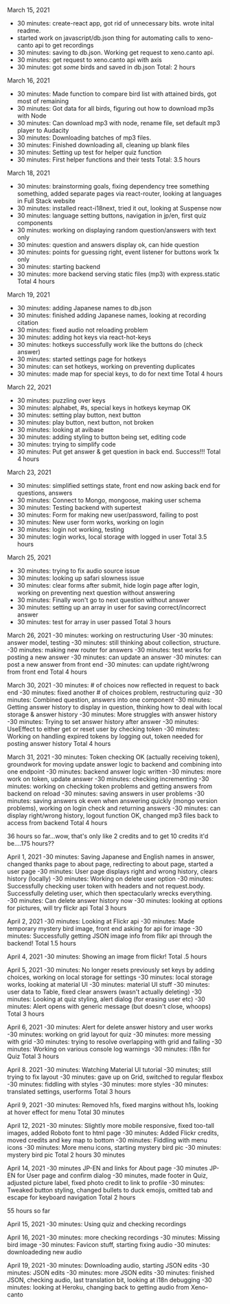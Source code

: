 March 15, 2021

- 30 minutes: create-react app, got rid of unnecessary bits. wrote inital readme.
- started work on javascript/db.json thing for automating calls to xeno-canto api to get recordings
- 30 minutes: saving to db.json. Working get request to xeno.canto api.
- 30 minutes: get request to xeno.canto api with axis
- 30 minutes: got _some_ birds and saved in db.json
  Total: 2 hours

March 16, 2021

- 30 minutes: Made function to compare bird list with attained birds, got most of remaining
- 30 minutes: Got data for all birds, figuring out how to download mp3s with Node
- 30 minutes: Can download mp3 with node, rename file, set default mp3 player to Audacity
- 30 minutes: Downloading batches of mp3 files.
- 30 minutes: Finished downloading all, cleaning up blank files
- 30 minutes: Setting up test for helper quiz function
- 30 minutes: First helper functions and their tests
  Total: 3.5 hours

March 18, 2021

- 30 minutes: brainstorming goals, fixing dependency tree something something, added separate pages via react-router, looking at languages in Full Stack website
- 30 minutes: installed react-i18next, tried it out, looking at Suspense now
- 30 minutes: language setting buttons, navigation in jp/en, first quiz components
- 30 minutes: working on displaying random question/answers with text only
- 30 minutes: question and answers display ok, can hide question
- 30 minutes: points for guessing right, event listener for buttons work 1x only
- 30 minutes: starting backend
- 30 minutes: more backend serving static files (mp3) with express.static
  Total 4 hours

March 19, 2021

- 30 minutes: adding Japanese names to db.json
- 30 minutes: finished adding Japanese names, looking at recording citation
- 30 minutes: fixed audio not reloading problem
- 30 minutes: adding hot keys via react-hot-keys
- 30 minutes: hotkeys successfully work like the buttons do (check answer)
- 30 minutes: started settings page for hotkeys
- 30 minutes: can set hotkeys, working on preventing duplicates
- 30 minutes: made map for special keys, to do for next time
  Total 4 hours

March 22, 2021

- 30 minutes: puzzling over keys
- 30 minutes: alphabet, #s, special keys in hotkeys keymap OK
- 30 minutes: setting play button, next button
- 30 minutes: play button, next button, not broken
- 30 minutes: looking at avibase
- 30 minutes: adding styling to button being set, editing code
- 30 minutes: trying to simplify code
- 30 minutes: Put get answer & get question in back end. Success!!!
  Total 4 hours

March 23, 2021

- 30 minutes: simplified settings state, front end now asking back end for questions, answers
- 30 minutes: Connect to Mongo, mongoose, making user schema
- 30 minutes: Testing backend with supertest
- 30 minutes: Form for making new user/password, failing to post
- 30 minutes: New user form works, working on login
- 30 minutes: login not working, testing
- 30 minutes: login works, local storage with logged in user
  Total 3.5 hours

March 25, 2021

- 30 minutes: trying to fix audio source issue
- 30 minutes: looking up safari slowness issue
- 30 minutes: clear forms after submit, hide login page after login, working on preventing next question without answering
- 30 minutes: Finally won't go to next question without answer
- 30 minutes: setting up an array in user for saving correct/incorrect answer
- 30 minutes: test for array in user passed
  Total 3 hours

March 26, 2021
-30 minutes: working on restructuring User
-30 minutes: answer model, testing
-30 minutes: still thinking about collection, structure.
-30 minutes: making new router for answers
-30 minutes: test works for posting a new answer
-30 minutes: can update an answer
-30 minutes: can post a new answer from front end
-30 minutes: can update right/wrong from front end
Total 4 hours

March 30, 2021
-30 minutes: # of choices now reflected in request to back end
-30 minutes: fixed another # of choices problem, restructuring quiz
-30 minutes: Combined question, answers into one component
-30 minutes: Getting answer history to display in question, thinking how to deal with local storage & answer history
-30 minutes: More struggles with answer history
-30 minutes: Trying to set answer history after answer
-30 minutes: UseEffect to either get or reset user by checking token
-30 minutes: Working on handling expired tokens by logging out, token needed for posting answer history
Total 4 hours

March 31, 2021
-30 minutes: Token checking OK (actually receiving token), groundwork for moving update answer logic to backend and combining into one endpoint
-30 minutes: backend answer logic written
-30 minutes: more work on token, update answer
-30 minutes: checking incrementing
-30 minutes: working on checking token problems and getting answers from backend on reload
-30 minutes: saving answers in user problems
-30 minutes: saving answers ok even when answering quickly (mongo version problems), working on login check and returning answers
-30 minutes: can display right/wrong history, logout function OK, changed mp3 files back to access from backend
Total 4 hours

36 hours so far...wow, that's only like 2 credits and to get 10 credits it'd be....175 hours??

April 1, 2021
-30 minutes: Saving Japanese and English names in answer, changed thanks page to about page, redirecting to about page, started a user page
-30 minutes: User page displays right and wrong history, clears history (locally)
-30 minutes: Working on delete user option
-30 minutes: Successfully checking user token with headers and not request.body. Successfully deleting user, which then spectacularly wrecks everything.
-30 minutes: Can delete answer history now
-30 minutes: looking at options for pictures, will try flickr api
Total 3 hours

April 2, 2021
-30 minutes: Looking at Flickr api
-30 minutes: Made temporary mystery bird image, front end asking for api for image
-30 minutes: Successfully getting JSON image info from flikr api through the backend!
Total 1.5 hours

April 4, 2021
-30 minutes: Showing an image from flickr!
Total .5 hours

April 5, 2021
-30 minutes: No longer resets previously set keys by adding choices, working on local storage for settings
-30 minutes: local storage works, looking at material UI
-30 minutes: material UI stuff
-30 minutes: user data to Table, fixed clear answers (wasn't actually deleting)
-30 minutes: Looking at quiz styling, alert dialog (for erasing user etc)
-30 minutes: Alert opens with generic message (but doesn't close, whoops)
Total 3 hours

April 6, 2021
-30 minutes: Alert for delete answer history and user works
-30 minutes: working on grid layout for quiz
-30 minutes: more messing with grid
-30 minutes: trying to resolve overlapping with grid and failing
-30 minutes: Working on various console log warnings
-30 minutes: i18n for Quiz
Total 3 hours

April 8. 2021
-30 minutes: Watching Material UI tutorial
-30 minutes; still trying to fix layout
-30 minutes: gave up on Grid, switched to regular flexbox
-30 minutes: fiddling with styles
-30 minutes: more styles
-30 minutes: translated settings, userforms
Total 3 hours

April 9, 2021
-30 minutes: Removed h1s, fixed margins without h1s, looking at hover effect for menu
Total 30 minutes

April 12, 2021
-30 minutes: Slightly more mobile responsive, fixed too-tall images, added Roboto font to html page
-30 minutes: Added Flickr credits, moved credits and key map to bottom
-30 minutes: Fiddling with menu icons
-30 minutes: More menu icons, starting mystery bird pic
-30 minutes: mystery bird pic
Total 2 hours 30 minutes

April 14, 2021
-30 minutes JP-EN and links for About page
-30 minutes JP-EN for User page and confirm dialog
-30 minutes, made footer in Quiz, adjusted picture label, fixed photo credit to link to profile
-30 minutes: Tweaked button styling, changed bullets to duck emojis, omitted tab and escape for keyboard navigation
Total 2 hours

55 hours so far

April 15, 2021
-30 minutes: Using quiz and checking recordings

April 16, 2021
-30 minutes: more checking recordings
-30 minutes: Missing bird image
-30 minutes: Favicon stuff, starting fixing audio
-30 minutes: downloadeding new audio

April 19, 2021
-30 minutes: Downloading audio, starting JSON edits
-30 minutes: JSON edits
-30 minutes: more JSON edits
-30 minutes: finished JSON, checking audio, last translation bit, looking at i18n debugging
-30 minutes: looking at Heroku, changing back to getting audio from Xeno-canto
